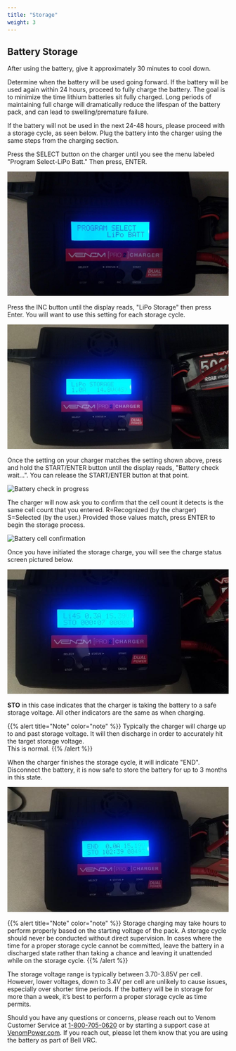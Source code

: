 ```yaml
---
title: "Storage"
weight: 3
---
```


## Battery Storage

After using the battery, give it approximately 30 minutes to cool down.

Determine when the battery will be used going forward. If the battery will be used
again within 24 hours, proceed to fully charge the battery.
The goal is to minimize the time lithium batteries sit fully charged.
Long periods of maintaining full charge will dramatically reduce the lifespan
of the battery pack, and can lead to swelling/premature failure.

If the battery will not be used in the next 24-48 hours, please proceed with a
storage cycle, as seen below. Plug the battery into the charger using the same
steps from the charging section.

Press the SELECT button on the charger until you see the menu labeled
"Program Select-LiPo Batt." Then press, ENTER.

![Program Select menu](image.png)

Press the INC button until the display reads, "LiPo Storage" then press Enter.
You will want to use this setting for each storage cycle.

![LiPo Storage option](image1.png)

Once the setting on your charger matches the setting shown above,
press and hold the START/ENTER button until the display reads,
"Battery check wait…". You can release the START/ENTER button at that point.

![Battery check in progress](image21.png)

The charger will now ask you to confirm that the cell count it detects is the
same cell count that you entered.
R=Recognized (by the charger) S=Selected (by the user.)
Provided those values match, press ENTER to begin the storage process.

![Battery cell confirmation](image19.png)

Once you have initiated the storage charge, you will see the
charge status screen pictured below.

![Battery storage discharge in progress](battery_storage.jpeg)

**STO** in this case indicates that the charger is taking the battery
to a safe storage voltage. All other indicators are the same as when charging.

{{% alert title="Note" color="note" %}}
Typically the charger will charge up to and past storage voltage.
It will then discharge in order to accurately hit the target storage voltage.  
This is normal.
{{% /alert %}}

When the charger finishes the storage cycle, it will indicate "END".
Disconnect the battery, it is now safe to store the battery for up
to 3 months in this state.

![Battery storage discharge complete](battery_end.jpeg)

{{% alert title="Note" color="note" %}}
Storage charging may take hours to perform properly based on the
starting voltage of the pack. A storage cycle should never be conducted
without direct supervision. In cases where the time for a proper storage
cycle cannot be committed, leave the battery in a discharged state rather
than taking a chance and leaving it unattended while on the storage cycle.
{{% /alert %}}

The storage voltage range is typically between 3.70-3.85V per cell.
However, lower voltages, down to 3.4V per cell are unlikely to cause issues,
especially over shorter time periods. If the battery will be in storage for more
than a week, it’s best to perform a proper storage cycle as time permits.

Should you have any questions or concerns, please reach out to Venom Customer Service
at [1-800-705-0620](tel:1-800-705-0620) or by starting a support case at
[VenomPower.com](https://www.venompower.com/).
If you reach out, please let them know that you are using the battery as
part of Bell VRC.
